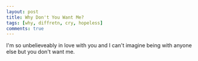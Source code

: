 ```yaml
---
layout: post
title: Why Don't You Want Me?
tags: [why, diffretn, cry, hopeless]
comments: true
---
```

I'm so unbelieveably in love with you and I can't imagine being with anyone else but you don't want me.